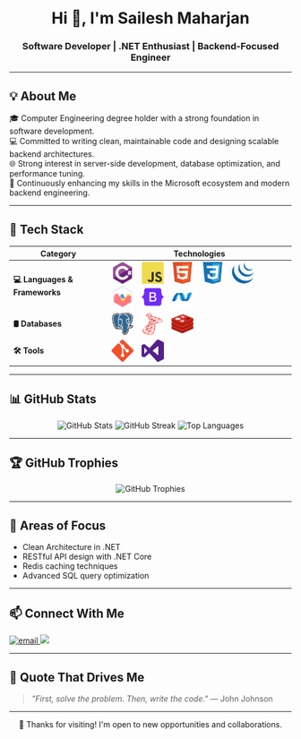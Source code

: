 <h1 align="center">Hi 👋, I'm Sailesh Maharjan</h1>
<h3 align="center">Software Developer | .NET Enthusiast | Backend-Focused Engineer</h3>

---

## 💡 About Me

🎓 Computer Engineering degree holder with a strong foundation in software development.  
💻 Committed to writing clean, maintainable code and designing scalable backend architectures.  
🌐 Strong interest in server-side development, database optimization, and performance tuning.  
🚀 Continuously enhancing my skills in the Microsoft ecosystem and modern backend engineering.

---

## 🧠 Tech Stack

<table>
  <thead>
    <tr>
      <th>Category</th>
      <th>Technologies</th>
    </tr>
  </thead>
  <tbody>
    <tr>
      <td><strong>💻 Languages & Frameworks</strong></td>
      <td>
        <img src="https://raw.githubusercontent.com/devicons/devicon/master/icons/csharp/csharp-original.svg" alt="C#" width="40" title="C#" style="margin-right:10px;" />
        <img src="https://raw.githubusercontent.com/devicons/devicon/master/icons/javascript/javascript-original.svg" alt="JavaScript" width="40" title="JavaScript" style="margin-right:10px;" />
        <img src="https://raw.githubusercontent.com/devicons/devicon/master/icons/html5/html5-original.svg" alt="HTML5" width="40" title="HTML5" style="margin-right:10px;" />
        <img src="https://raw.githubusercontent.com/devicons/devicon/master/icons/css3/css3-original.svg" alt="CSS3" width="40" title="CSS3" style="margin-right:10px;" />
        <img src="https://raw.githubusercontent.com/devicons/devicon/master/icons/jquery/jquery-original.svg" alt="jQuery" width="40" title="jQuery" style="margin-right:10px;" />
          <img src="https://raw.githubusercontent.com/devicons/devicon/master/icons/chartjs/chartjs-original.svg" alt="Chart.js" width="40" title="Chart.js" style="margin-right:10px;" />
        <img src="https://raw.githubusercontent.com/devicons/devicon/master/icons/bootstrap/bootstrap-plain.svg" alt="Bootstrap" width="40" title="Bootstrap" style="margin-right:10px;" />
        <img src="https://raw.githubusercontent.com/devicons/devicon/master/icons/dot-net/dot-net-original.svg" alt=".NET" width="40" title=".NET Framework" />
      </td>
    </tr>
    <tr>
      <td><strong>🛢️ Databases</strong></td>
      <td>
        <img src="https://raw.githubusercontent.com/devicons/devicon/master/icons/postgresql/postgresql-original.svg" alt="PostgreSQL" width="40" title="PostgreSQL" style="margin-right:10px;" />
        <img src="https://raw.githubusercontent.com/devicons/devicon/master/icons/microsoftsqlserver/microsoftsqlserver-plain.svg" alt="SQL Server" width="40" title="SQL Server" style="margin-right:10px;" />
        <img src="https://raw.githubusercontent.com/devicons/devicon/master/icons/redis/redis-original.svg" alt="Redis" width="40" title="Redis" />
      </td>
    </tr>
    <tr>
      <td><strong>🛠️ Tools</strong></td>
      <td>
        <img src="https://raw.githubusercontent.com/devicons/devicon/master/icons/git/git-original.svg" alt="Git" width="40" title="Git" style="margin-right:10px;" />
        <img src="https://raw.githubusercontent.com/devicons/devicon/master/icons/visualstudio/visualstudio-plain.svg" alt="Visual Studio" width="40" title="Visual Studio" />
      </td>
    </tr>
  </tbody>
</table>


---

## 📊 GitHub Stats

<p align="center">
  <img src="https://github-readme-stats.vercel.app/api?username=sailesh-maharjan&show_icons=true&theme=default" alt="GitHub Stats" />  <img src="https://github-readme-streak-stats.herokuapp.com/?user=sailesh-maharjan&theme=default" alt="GitHub Streak" />
  <img src="https://github-readme-stats.vercel.app/api/top-langs/?username=sailesh-maharjan&layout=compact" alt="Top Languages" />
</p>

---

## 🏆 GitHub Trophies

<p align="center">
  <img src="https://github-profile-trophy.vercel.app/?username=sailesh-maharjan&theme=flat&no-frame=true&margin-w=10" alt="GitHub Trophies" />
</p>

---

## 🚀 Areas of Focus

- Clean Architecture in .NET  
- RESTful API design with .NET Core  
- Redis caching techniques  
- Advanced SQL query optimization  

---

## 📫 Connect With Me

<p align="left">
  <a href="mailto:maharjansailesh321@gmail.com">
    <img src="https://img.shields.io/badge/email-maharjansailesh321@gmail.com-red?style=flat&logo=gmail" alt="email" />
  </a>
  <a href="https://instagram.com/sailesh_mhz" target="_blank">
    <img src="https://img.shields.io/badge/Instagram-@sailesh_mhz-E4405F?style=flat&logo=instagram&logoColor=white"/>
  </a>
</p>

---

## 📌 Quote That Drives Me

> *"First, solve the problem. Then, write the code."* — John Johnson

---

<p align="center">
  🙏 Thanks for visiting! I'm open to new opportunities and collaborations.
</p>
